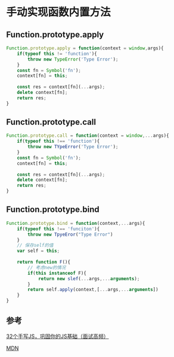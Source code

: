 # 手动实现函数内置方法

## Function.prototype.apply
```javascript
Function.prototype.apply = function(context = window,args){
	if(typeof this != 'function'){
		throw new TypeError('Type Error');
	}
	const fn = Symbol('fn');
	context[fn] = this;
	
	const res = context[fn](...args);
	delete context[fn];
	return res;
}
```

## Function.prototype.call
```javascript
Function.prototype.call = function(context = window,...args){
	if(typeof this !== 'function'){
		throw new TYpeError('Type Error');
	}
	const fn = Symbol('fn');
	context[fn] = this;
	
	const res = context[fn](...args);
	delete context[fn];
	return res;
}
```

## Function.prototype.bind
```javascript
Function.prototype.bind = function(context,...args){
	if(typeof this !== 'funciton'){
		throw new TpyeEror("Type Error")
	}
	// 保存self的值
	var self = this;
	
	return function F(){
		// 考虑new的情况
		if(this instanceof F){
			return new slef(...args,...arguments);
		}
		return self.apply(context,[...args,...arguments])
	}
}
```

## 参考

[32个手写JS，巩固你的JS基础（面试高频）](https://juejin.im/post/6875152247714480136#heading-46)

[MDN](https://developer.mozilla.org/zh-CN/docs/Web/JavaScript/Reference/Global_Objects/Array)